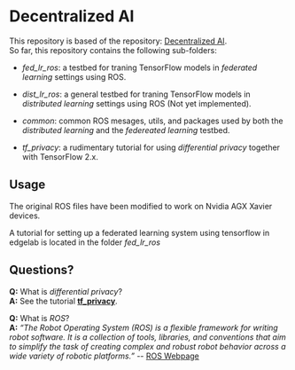 # Decentralized AI

This repository is based of the repository: [Decentralized AI](https://www.ai.se/en/projects-9/decentralized-ai).  
So far, this repository contains the following sub-folders:

* _fed_lr_ros_: a testbed for traning TensorFlow models in *federated learning* settings using ROS.

* _dist_lr_ros_: a general testbed for traning TensorFlow models in *distributed learning* settings using ROS (Not yet implemented).

* _common_: common ROS mesages, utils, and packages used by both the *distributed learning* and the *federeated learning* testbed.

* _tf_privacy_: a rudimentary tutorial for using _differential privacy_ together with TensorFlow 2.x.

## Usage

The original ROS files have been modified to work on Nvidia AGX Xavier devices.

A tutorial for setting up a federated learning system using tensorflow in edgelab is located in the folder _fed_lr_ros_



## Questions?

__Q:__ What is _differential privacy_? \
__A:__ See the tutorial [__tf_privacy__](https://github.com/aidotse/DecentralizedAI/tree/main/tf_privacy).

__Q:__ What is _ROS_? \
__A:__ *“The Robot Operating System (ROS) is a flexible framework for writing robot software. It is a collection of tools, libraries, and conventions that aim to simplify the task of creating complex and robust robot behavior across a wide variety of robotic platforms.”* -- [ROS Webpage](https://www.ros.org/about-ros/)

